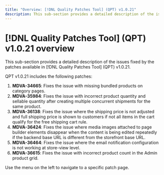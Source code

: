 ```yaml
---
title: "Overview: [!DNL Quality Patches Tool] (QPT) v1.0.21"
description: This sub-section provides a detailed description of the issues fixed by the patches available in [!DNL Quality Patches Tool] (QPT) v1.0.21.
---
```

# [!DNL Quality Patches Tool] (QPT) v1.0.21 overview

This sub-section provides a detailed description of the issues fixed by the patches available in [!DNL Quality Patches Tool] (QPT) v1.0.21.

QPT v1.0.21 includes the following patches:

1. **MDVA-34665**: Fixes the issue with missing bundled products on category pages.
1. **MDVA-35984**: Fixes the issue with incorrect product quantity and sellable quantity after creating multiple concurrent shipments for the same product.
1. **MDVA-36138**: Fixes the issue where the shipping price is not adjusted and full shipping price is shown to customers if not all items in the cart qualify for the free shipping cart rule.
1. **MDVA-36424**: Fixes the issue where media images attached to page builder elements disappear when the content is being edited repeatedly if the backend base URL is different from the storefront base URL.
1. **MDVA-36464**: Fixes the issue where the email notification configuration is not working at store-view level.
1. **MDVA-36615**: Fixes the issue with incorrect product count in the Admin product grid.

Use the menu on the left to navigate to a specific patch page.
